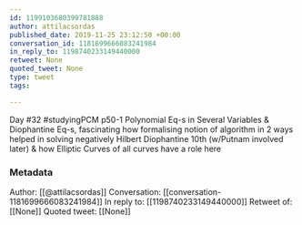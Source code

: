 ```yaml
---
id: 1199103680399781888
author: attilacsordas
published_date: 2019-11-25 23:12:50 +00:00
conversation_id: 1181699666083241984
in_reply_to: 1198740233149440000
retweet: None
quoted_tweet: None
type: tweet
tags:

---
```


Day #32 #studyingPCM p50-1 Polynomial Eq-s in Several Variables &amp; Diophantine Eq-s, fascinating how formalising notion of algorithm in 2 ways helped in solving negatively Hilbert Diophantine 10th (w/Putnam involved later) &amp; how Elliptic Curves of all curves have a role here

### Metadata

Author: [[@attilacsordas]]
Conversation: [[conversation-1181699666083241984]]
In reply to: [[1198740233149440000]]
Retweet of: [[None]]
Quoted tweet: [[None]]
